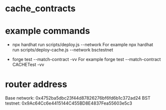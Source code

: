 # cache_contracts

# example commands
- npx hardhat run scripts/deploy.js --network <network-name>
For example npx hardhat run scripts/deploy-cache.js --network bsctestnet

- forge test --match-contract <forge-file-name> -vv
For example forge test --match-contract CACHETest -vv

# router address
Base network: 0x4752ba5dbc23f44d87826276bf6fd6b1c372ad24
BST testnet: 0x9Ac64Cc6e4415144C455BD8E4837Fea55603e5c3